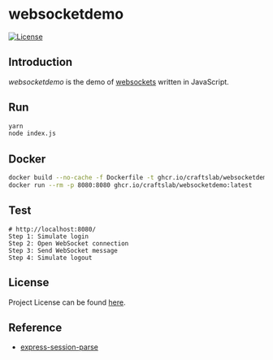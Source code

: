 # websocketdemo

[![License](https://img.shields.io/github/license/craftslab/websocketdemo.svg?color=brightgreen)](https://github.com/craftslab/websocketdemo/blob/main/LICENSE)



## Introduction

*websocketdemo* is the demo of [websockets](https://github.com/websockets/ws) written in JavaScript.



## Run

```bash
yarn
node index.js
```



## Docker

```bash
docker build --no-cache -f Dockerfile -t ghcr.io/craftslab/websocketdemo:latest .
docker run --rm -p 8080:8080 ghcr.io/craftslab/websocketdemo:latest
```



## Test

```
# http://localhost:8080/
Step 1: Simulate login
Step 2: Open WebSocket connection
Step 3: Send WebSocket message
Step 4: Simulate logout
```



## License

Project License can be found [here](LICENSE).



## Reference

- [express-session-parse](https://github.com/websockets/ws/tree/master/examples/express-session-parse)
